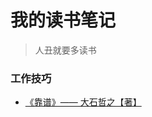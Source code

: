 # 我的读书笔记
> 人丑就要多读书

### 工作技巧

- [《靠谱》—— 大石哲之【著】](https://github.com/ASkyBig/reading-notes/blob/master/working/%E3%80%8A%E9%9D%A0%E8%B0%B1%E3%80%8B.md)
